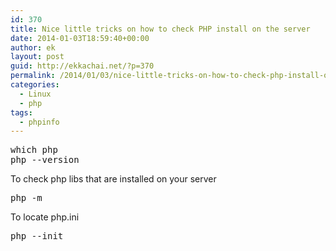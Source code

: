 ```yaml
---
id: 370
title: Nice little tricks on how to check PHP install on the server
date: 2014-01-03T18:59:40+00:00
author: ek
layout: post
guid: http://ekkachai.net/?p=370
permalink: /2014/01/03/nice-little-tricks-on-how-to-check-php-install-on-the-server/
categories:
  - Linux
  - php
tags:
  - phpinfo
---
```

<pre>which php
php --version
</pre>

To check php libs that are installed on your server

<pre>php -m
</pre>

To locate php.ini

<pre>php --init
</pre>